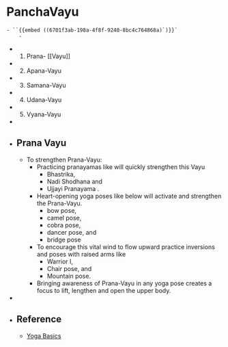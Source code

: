 # PanchaVayu
	- ``{{embed ((6701f3ab-198a-4f8f-9240-8bc4c764868a)`)}}`
		-
- 1. Prana- [[Vayu]]
- 2. Apana-Vayu
- 3. Samana-Vayu
- 4. Udana-Vayu
- 5. Vyana-Vayu
-
- ## Prana Vayu
	- To strengthen Prana-Vayu:
		- Practicing pranayamas like will quickly strengthen this Vayu
			- Bhastrika,
			- Nadi Shodhana and
			- Ujjayi Pranayama .
		- Heart-opening yoga poses like below  will activate and strengthen the Prana-Vayu.
			- bow pose,
			- camel pose,
			- cobra pose,
			- dancer pose, and
			- bridge pose
		- To encourage this vital wind to flow upward practice inversions and poses with raised arms like
			- Warrior I,
			- Chair pose, and
			- Mountain pose.
		- Bringing awareness of Prana-Vayu in any yoga pose creates a focus to lift, lengthen and open the upper body.
-
- ## Reference
	- [Yoga Basics](https://www.yogabasics.com/learn/the-five-vayus/)